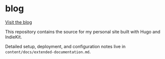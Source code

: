 # blog

[Visit the blog](https://vghpe.github.io/blog/)

This repository contains the source for my personal site built with Hugo and IndieKit.

Detailed setup, deployment, and configuration notes live in `content/docs/extended-documentation.md`.
